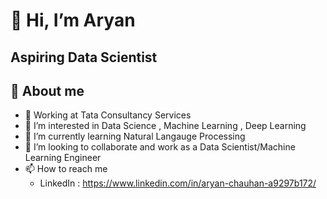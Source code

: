 
# 👋 Hi, I’m Aryan 
## Aspiring Data Scientist


## 🚀 About me
- 💼 Working at Tata Consultancy Services
- 👀 I’m interested in Data Science , Machine Learning , Deep Learning
- 🌱 I’m currently learning Natural Langauge Processing
- 💞️ I’m looking to collaborate and work as a Data Scientist/Machine Learning Engineer
- 📫 How to reach me 
   - LinkedIn : https://www.linkedin.com/in/aryan-chauhan-a9297b172/

<!---
aryanchauhan990/aryanchauhan990 is a ✨ special ✨ repository because its `README.md` (this file) appears on your GitHub profile.
You can click the Preview link to take a look at your changes.
--->
